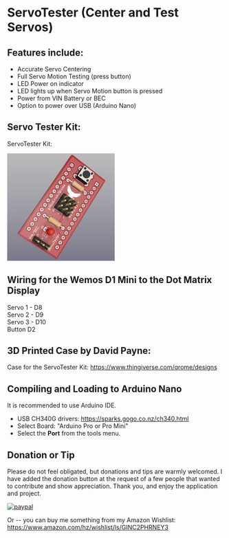 # ServoTester (Center and Test Servos)

## Features include:
* Accurate Servo Centering
* Full Servo Motion Testing (press button)
* LED Power on indicator
* LED lights up when Servo Motion button is pressed
* Power from VIN Battery or BEC
* Option to power over USB (Arduino Nano)

## Servo Tester Kit:
ServoTester Kit:  

![ServoTester](/images/Qrome_ServoTester.jpg)  

## Wiring for the Wemos D1 Mini to the Dot Matrix Display
Servo 1 - D8  
Servo 2 - D9  
Servo 3 - D10  
Button D2  

## 3D Printed Case by David Payne:  
Case for the ServoTester Kit: https://www.thingiverse.com/qrome/designs 

## Compiling and Loading to Arduino Nano
It is recommended to use Arduino IDE. 
* USB CH340G drivers:  https://sparks.gogo.co.nz/ch340.html
* Select Board:  "Arduino Pro or Pro Mini"
* Select the **Port** from the tools menu.  

## Donation or Tip
Please do not feel obligated, but donations and tips are warmly welcomed.  I have added the donation button at the request of a few people that wanted to contribute and show appreciation.  Thank you, and enjoy the application and project.  

[![paypal](https://www.paypalobjects.com/en_US/i/btn/btn_donateCC_LG.gif)](https://www.paypal.com/cgi-bin/webscr?cmd=_s-xclick&hosted_button_id=A82AT6FLN2MPY)

Or -- you can buy me something from my Amazon Wishlist: https://www.amazon.com/hz/wishlist/ls/GINC2PHRNEY3  
